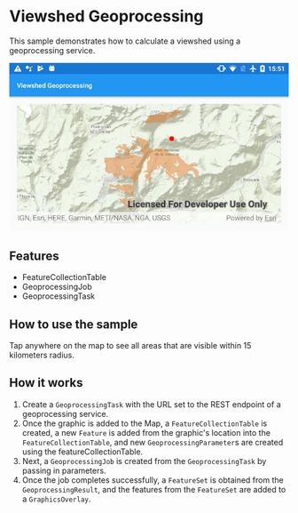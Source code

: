 # Viewshed Geoprocessing

This sample demonstrates how to calculate a viewshed using a geoprocessing service.

![Viewshed Geoprocessing](viewshed-geoprocessing.png)

## Features
* FeatureCollectionTable
* GeoprocessingJob
* GeoprocessingTask

## How to use the sample

Tap anywhere on the map to see all areas that are visible within 15 kilometers radius.

## How it works

1. Create a  `GeoprocessingTask` with the URL set to the REST endpoint of a geoprocessing service.
1. Once the graphic is added to the Map, a `FeatureCollectionTable` is created, a new `Feature` is added from the graphic's location into the `FeatureCollectionTable`, and new `GeoprocessingParameter`s are created using the featureCollectionTable.
1. Next, a `GeoprocessingJob` is created from the `GeoprocessingTask` by passing in parameters.
1. Once the job completes successfully, a `FeatureSet` is obtained from the `GeoprocessingResult`, and the features from the `FeatureSet` are added to a `GraphicsOverlay`.
